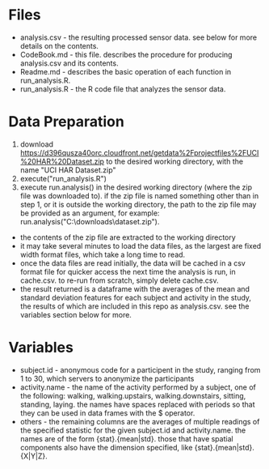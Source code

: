 # Files
* analysis.csv - the resulting processed sensor data. see below for more details on the contents.
* CodeBook.md - this file. describes the procedure for producing analysis.csv and its contents.
* Readme.md - describes the basic operation of each function in run_analysis.R.
* run_analysis.R - the R code file that analyzes the sensor data.


# Data Preparation
1. download https://d396qusza40orc.cloudfront.net/getdata%2Fprojectfiles%2FUCI%20HAR%20Dataset.zip to the desired working directory, with the name "UCI HAR Dataset.zip"
2. execute("run_analysis.R")
3. execute run.analysis() in the desired working directory (where the zip file was downloaded to). if the zip file is named something other than in step 1, or it is outside the working directory, the path to the zip file may be provided as an argument, for example: run.analysis("C:\downloads\dataset.zip").
  * the contents of the zip file are extracted to the working directory
  * it may take several minutes to load the data files, as the largest are fixed width format files, which take a long time to read.
  * once the data files are read initially, the data will be cached in a csv format file for quicker access the next time the analysis is run, in cache.csv. to re-run from scratch, simply delete cache.csv.
  * the result returned is a dataframe with the averages of the mean and standard deviation features for each subject and activity in the study, the results of which are included in this repo as analysis.csv. see the variables section below for more.


# Variables
* subject.id - anonymous code for a participent in the study, ranging from 1 to 30, which servers to anonymize the participants
* activity.name - the name of the activity performed by a subject, one of the following: walking, walking.upstairs, walking.downstairs, sitting, standing, laying. the names have spaces replaced with periods so that they can be used in data frames with the $ operator.
* others - the remaining columns are the averages of multiple readings of the specified statistic for the given subject.id and activity.name. the names are of the form {stat}.{mean|std}. those that have spatial components also have the dimension specified, like {stat}.{mean|std}.{X|Y|Z}.

